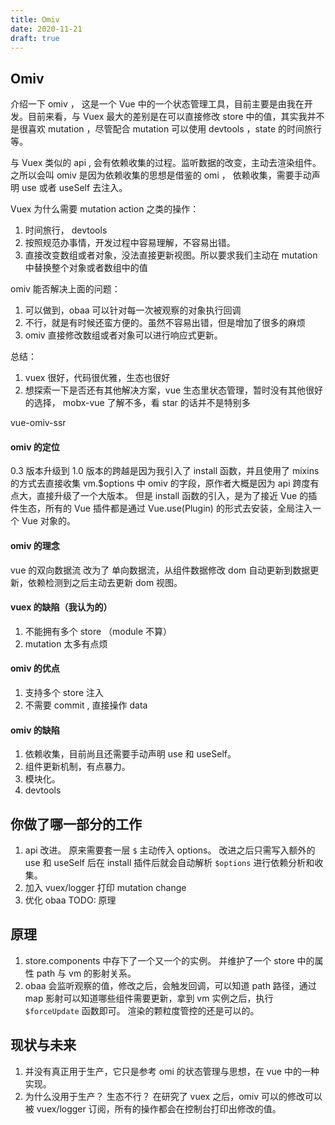 ```yaml
---
title: Omiv
date: 2020-11-21
draft: true
---
```


## Omiv

介绍一下 omiv ， 这是一个 Vue 中的一个状态管理工具，目前主要是由我在开发。目前来看，与 Vuex 最大的差别是在可以直接修改 store 中的值，其实我并不是很喜欢 mutation ，尽管配合 mutation 可以使用 devtools ，state 的时间旅行等。

与 Vuex 类似的 api , 会有依赖收集的过程。监听数据的改变，主动去渲染组件。 之所以会叫 omiv 是因为依赖收集的思想是借鉴的 omi ， 依赖收集，需要手动声明 use 或者 useSelf 去注入。

Vuex 为什么需要 mutation action 之类的操作：

1. 时间旅行， devtools
2. 按照规范办事情，开发过程中容易理解，不容易出错。
3. 直接改变数组或者对象，没法直接更新视图。所以要求我们主动在 mutation 中替换整个对象或者数组中的值

omiv 能否解决上面的问题：

1. 可以做到，obaa 可以针对每一次被观察的对象执行回调
2. 不行，就是有时候还蛮方便的。虽然不容易出错，但是增加了很多的麻烦
3. omiv 直接修改数组或者对象可以进行响应式更新。

总结：

1. vuex 很好，代码很优雅，生态也很好
2. 想探索一下是否还有其他解决方案，vue 生态里状态管理，暂时没有其他很好的选择， mobx-vue 了解不多，看 star 的话并不是特别多

vue-omiv-ssr

#### omiv 的定位

0.3 版本升级到 1.0 版本的跨越是因为我引入了 install 函数，并且使用了 mixins 的方式去直接收集 vm.\$options 中 omiv 的字段，原作者大概是因为 api 跨度有点大，直接升级了一个大版本。 但是 install 函数的引入，是为了接近 Vue 的插件生态，所有的 Vue 插件都是通过 Vue.use(Plugin) 的形式去安装，全局注入一个 Vue 对象的。

#### omiv 的理念

vue 的双向数据流 改为了 单向数据流，从组件数据修改 dom 自动更新到数据更新，依赖检测到之后主动去更新 dom 视图。

#### vuex 的缺陷（我认为的）

1. 不能拥有多个 store （module 不算）
2. mutation 太多有点烦

#### omiv 的优点

1. 支持多个 store 注入
2. 不需要 commit , 直接操作 data

#### omiv 的缺陷

1. 依赖收集，目前尚且还需要手动声明 use 和 useSelf。
2. 组件更新机制，有点暴力。
3. 模块化。
4. devtools

## 你做了哪一部分的工作

1. api 改进。 原来需要套一层 `$` 主动传入 options。 改进之后只需写入额外的 use 和 useSelf 后在 install 插件后就会自动解析 `$options` 进行依赖分析和收集。
2. 加入 vuex/logger 打印 mutation change
3. 优化 obaa TODO: 原理

## 原理

1. store.components 中存下了一个又一个的实例。 并维护了一个 store 中的属性 path 与 vm 的影射关系。
2. obaa 会监听观察的值，修改之后，会触发回调，可以知道 path 路径，通过 map 影射可以知道哪些组件需要更新，拿到 vm 实例之后，执行 `$forceUpdate` 函数即可。 渲染的颗粒度管控的还是可以的。

## 现状与未来

1. 并没有真正用于生产，它只是参考 omi 的状态管理与思想，在 vue 中的一种实现。
2. 为什么没用于生产？ 生态不行？ 在研究了 vuex 之后，omiv 可以的修改可以被 vuex/logger 订阅，所有的操作都会在控制台打印出修改的值。
